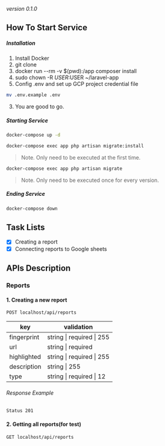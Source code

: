 *version 0.1.0*
## How To Start Service
##### Installation
1. Install Docker
2. git clone
3. docker run --rm -v $(pwd):/app composer install
4. sudo chown -R $USER:$USER ~/laravel-app
5. Config .env and set up GCP project credential file
```bash
mv .env.example .env
```
3. You are good to go.
##### Starting Service
```bash
docker-compose up -d
```
```bash
docker-compose exec app php artisan migrate:install
```
> Note. Only need to be executed at the first time.
```bash
docker-compose exec app php artisan migrate
```
> Note. Only need to be executed once for every version.

##### Ending Service
```bash
docker-compose down
```

## Task Lists
- [x] Creating a report
- [x] Connecting reports to Google sheets

## APIs Description
### Reports

#### 1. Creating a new report
```
POST localhost/api/reports
```
| key | validation |
| --- | --- |
| fingerprint | string \| required \| 255 |
| url | string \| required | 255 |
| highlighted | string \| required \| 255 |
| description | string \| 255 |
| type | string \| required \| 12 |
###### Response Example
```
Status 201
```
#### 2. Getting all reports(for test)

```
GET localhost/api/reports
```
